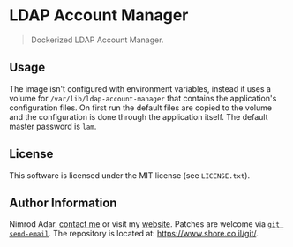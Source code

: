 # LDAP Account Manager

> Dockerized LDAP Account Manager.

## Usage

The image isn't configured with environment variables, instead it uses a volume
for `/var/lib/ldap-account-manager` that contains the application's
configuration files. On first run the default files are copied to the volume and
the configuration is done through the application itself. The default master
password is `lam`.

## License

This software is licensed under the MIT license (see `LICENSE.txt`).

## Author Information

Nimrod Adar, [contact me](mailto:nimrod@shore.co.il) or visit my [website](
https://www.shore.co.il/). Patches are welcome via [`git send-email`](
http://git-scm.com/book/en/v2/Git-Commands-Email). The repository is located
at: <https://www.shore.co.il/git/>.
